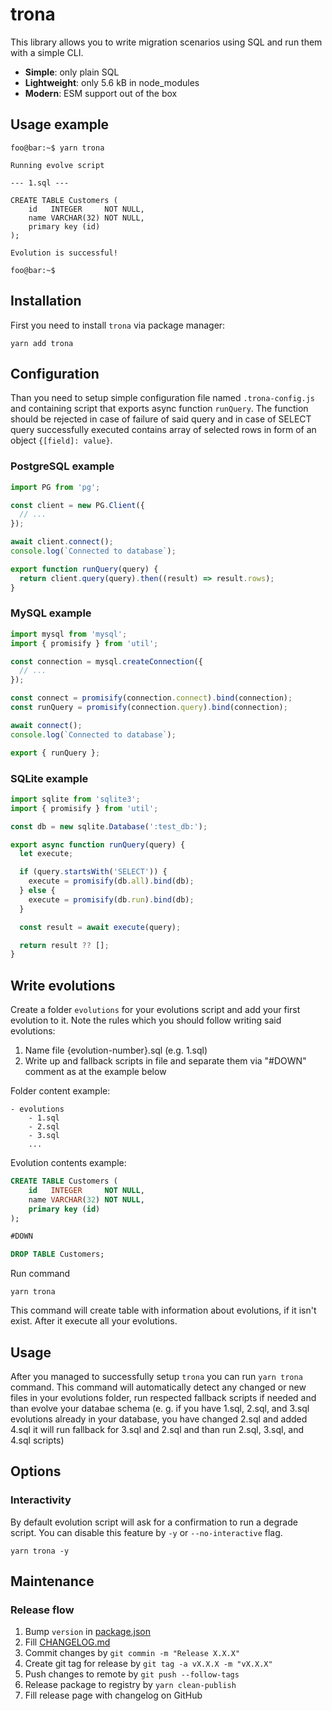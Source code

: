 # trona

This library allows you to write migration scenarios using SQL and run them with a simple CLI.

- **Simple**: only plain SQL
- **Lightweight**: only 5.6 kB in node_modules
- **Modern**: ESM support out of the box

## Usage example

```console
foo@bar:~$ yarn trona

Running evolve script

--- 1.sql ---

CREATE TABLE Customers (
    id   INTEGER     NOT NULL,
    name VARCHAR(32) NOT NULL,
    primary key (id)
);

Evolution is successful!

foo@bar:~$
```

## Installation

First you need to install `trona` via package manager:

```console
yarn add trona
```

## Configuration

Than you need to setup simple configuration file named `.trona-config.js` and containing script that
exports async function `runQuery`. The function should be rejected in case of failure of said query and in case of SELECT query successfully executed contains array of selected rows in form of an object `{[field]: value}`.

### PostgreSQL example

```javascript
import PG from 'pg';

const client = new PG.Client({
  // ...
});

await client.connect();
console.log(`Connected to database`);

export function runQuery(query) {
  return client.query(query).then((result) => result.rows);
}
```

### MySQL example

```javascript
import mysql from 'mysql';
import { promisify } from 'util';

const connection = mysql.createConnection({
  // ...
});

const connect = promisify(connection.connect).bind(connection);
const runQuery = promisify(connection.query).bind(connection);

await connect();
console.log(`Connected to database`);

export { runQuery };
```

### SQLite example

```js
import sqlite from 'sqlite3';
import { promisify } from 'util';

const db = new sqlite.Database(':test_db:');

export async function runQuery(query) {
  let execute;

  if (query.startsWith('SELECT')) {
    execute = promisify(db.all).bind(db);
  } else {
    execute = promisify(db.run).bind(db);
  }

  const result = await execute(query);

  return result ?? [];
}
```

## Write evolutions

Create a folder `evolutions` for your evolutions script and add your first evolution to it. Note the rules which you should follow writing said evolutions:

1. Name file {evolution-number}.sql (e.g. 1.sql)
2. Write up and fallback scripts in file and separate them via "#DOWN" comment as at the example below

Folder content example:

```
- evolutions
    - 1.sql
    - 2.sql
    - 3.sql
    ...
```

Evolution contents example:

```sql
CREATE TABLE Customers (
    id   INTEGER     NOT NULL,
    name VARCHAR(32) NOT NULL,
    primary key (id)
);

#DOWN

DROP TABLE Customers;
```

Run command

```console
yarn trona
```

This command will create table with information about evolutions, if it isn't exist. After it execute all your evolutions.

## Usage

After you managed to successfully setup `trona` you can run `yarn trona` command. This command will automatically detect any changed or new files in your evolutions folder, run respected fallback scripts if needed and than evolve your databae schema (e. g. if you have 1.sql, 2.sql, and 3.sql evolutions already in your database, you have changed 2.sql and added 4.sql it will run fallback for 3.sql and 2.sql and than run 2.sql, 3.sql, and 4.sql scripts)

## Options

### Interactivity

By default evolution script will ask for a confirmation to run a degrade script. You can disable this feature by `-y` or `--no-interactive` flag.

```console
yarn trona -y
```

## Maintenance

### Release flow

1. Bump `version` in [package.json](./package.json)
2. Fill [CHANGELOG.md](./CHANGELOG.md)
3. Commit changes by `git commin -m "Release X.X.X"`
4. Create git tag for release by `git tag -a vX.X.X -m "vX.X.X"`
5. Push changes to remote by `git push --follow-tags`
6. Release package to registry by `yarn clean-publish`
7. Fill release page with changelog on GitHub
